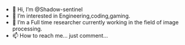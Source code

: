 - 👋 Hi, I’m @Shadow-sentinel
- 👀 I’m interested in Engineering,coding,gaming.
- 🌱 I’m a Full time researcher currently working in the field of image processing.
- 📫 How to reach me... just comment...
<!---
Shadow-sentinel/Shadow-sentinel is a ✨ special ✨ repository because its `README.md` (this file) appears on your GitHub profile.
You can click the Preview link to take a look at your changes.
--->
